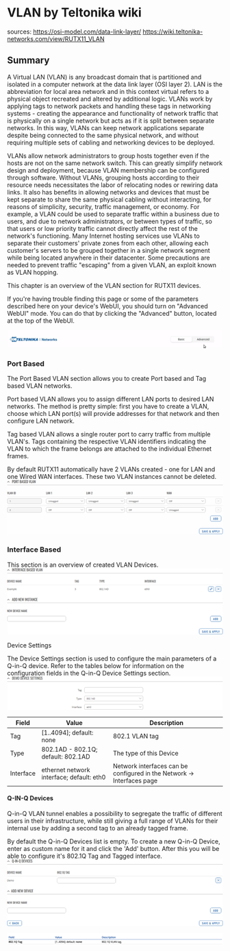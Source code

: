 # VLAN by Teltonika wiki

sources:
https://osi-model.com/data-link-layer/
https://wiki.teltonika-networks.com/view/RUTX11_VLAN

## Summary

A Virtual LAN (VLAN) is any broadcast domain that is partitioned and isolated in a computer network at the data link layer (OSI layer 2). LAN is the abbreviation for local area network and in this context virtual refers to a physical object recreated and altered by additional logic. VLANs work by applying tags to network packets and handling these tags in networking systems - creating the appearance and functionality of network traffic that is physically on a single network but acts as if it is split between separate networks. In this way, VLANs can keep network applications separate despite being connected to the same physical network, and without requiring multiple sets of cabling and networking devices to be deployed.

VLANs allow network administrators to group hosts together even if the hosts are not on the same network switch. This can greatly simplify network design and deployment, because VLAN membership can be configured through software. Without VLANs, grouping hosts according to their resource needs necessitates the labor of relocating nodes or rewiring data links. It also has benefits in allowing networks and devices that must be kept separate to share the same physical cabling without interacting, for reasons of simplicity, security, traffic management, or economy. For example, a VLAN could be used to separate traffic within a business due to users, and due to network administrators, or between types of traffic, so that users or low priority traffic cannot directly affect the rest of the network's functioning. Many Internet hosting services use VLANs to separate their customers' private zones from each other, allowing each customer's servers to be grouped together in a single network segment while being located anywhere in their datacenter. Some precautions are needed to prevent traffic "escaping" from a given VLAN, an exploit known as VLAN hopping.

This chapter is an overview of the VLAN section for RUTX11 devices.

If you're having trouble finding this page or some of the parameters described here on your device's WebUI, you should turn on "Advanced WebUI" mode. You can do that by clicking the "Advanced" button, located at the top of the WebUI. 

![Alt text](image-8.png)
### Port Based

The Port Based VLAN section allows you to create Port based and Tag based VLAN networks.

Port based VLAN allows you to assign different LAN ports to desired LAN networks. The method is pretty simple: first you have to create a VLAN, choose which LAN port(s) will provide addresses for that network and then configure LAN network.

Tag based VLAN allows a single router port to carry traffic from multiple VLAN's. Tags containing the respective VLAN identifiers indicating the VLAN to which the frame belongs are attached to the individual Ethernet frames.

By default RUTX11 automatically have 2 VLANs created - one for LAN and one Wired WAN interfaces. These two VLAN instances cannot be deleted. 
![Alt text](image-9.png)

### Interface Based

This section is an overview of created VLAN Devices. 
![Alt text](image-10.png)

Device Settings

The Device Settings section is used to configure the main parameters of a Q-in-Q device. Refer to the tables below for information on the configuration fields in the Q-in-Q Device Settings section. 
![Alt text](image-11.png)

| Field  | Value |Description |
|---|---|---|
| Tag  |[1..4094]; default: none   |802.1 VLAN tag|
|Type|802.1AD - 802.1Q; default: 802.1AD|The type of this Device|
|Interface|ethernet network interface; default: eth0|Network interfaces can be configured in the Network → Interfaces page|

#### Q-IN-Q Devices

Q-in-Q VLAN tunnel enables a possibility to segregate the traffic of different users in their infrastructure, while still giving a full range of VLANs for their internal use by adding a second tag to an already tagged frame.

By default the Q-in-Q Devices list is empty. To create a new Q-in-Q Device, enter as custom name for it and click the 'Add' button. After this you will be able to configure it's 802.1Q Tag and Tagged interface. 
![Alt text](image-12.png)

![Alt text](image-13.png)
